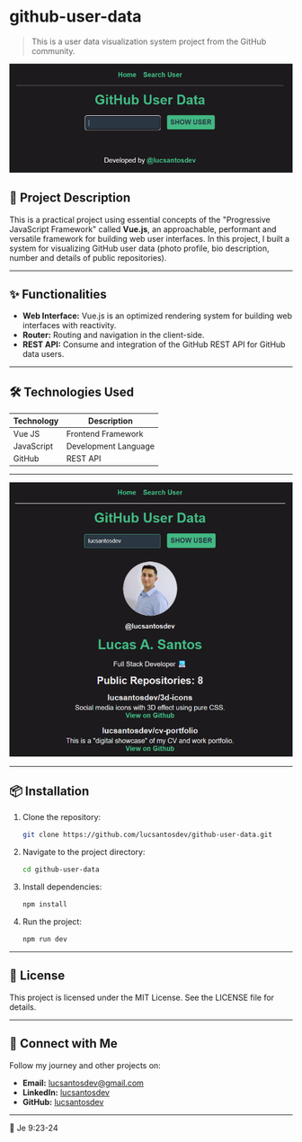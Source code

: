 # github-user-data
> This is a user data visualization system project from the GitHub community.

![Project Presentation](public/app.png)

## 🚀 Project Description  
This is a practical project using essential concepts of the "Progressive JavaScript Framework" called **Vue.js**, an approachable, performant and versatile framework for building web user interfaces. In this project, I built a system for visualizing GitHub user data (photo profile, bio description, number and details of public repositories).

---

## ✨ Functionalities  
- **Web Interface:** Vue.js is an optimized rendering system for building web interfaces with reactivity.
- **Router:** Routing and navigation in the client-side.
- **REST API:** Consume and integration of the GitHub REST API for GitHub data users. 

---

## 🛠️ Technologies Used  
| Technology        | Description         |  
|--------------------|---------------------|  
| Vue JS         | Frontend Framework     | 
| JavaScript         | Development Language      |  
| GitHub          | REST API     |  

---

![Project Presentation](public/app-profile.png)

---

## 📦 Installation  

1. Clone the repository:  
   ```bash
   git clone https://github.com/lucsantosdev/github-user-data.git
2. Navigate to the project directory:  
   ```bash
   cd github-user-data
3. Install dependencies:  
   ```bash
   npm install
4. Run the project:  
   ```bash
   npm run dev

---

## 📝 License
This project is licensed under the MIT License. See the LICENSE file for details.

---

## 💬 Connect with Me
Follow my journey and other projects on:
- **Email:** [lucsantosdev@gmail.com](mailto:lucsantosdev@gmail.com)
- **LinkedIn:** [lucsantosdev](https://www.linkedin.com/in/lucsantosdev)
- **GitHub:** [lucsantosdev](https://github.com/lucsantosdev)

---

🧠 Je 9:23-24